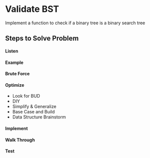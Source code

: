 # Validate BST

Implement a function to check if a binary tree is a binary search tree

## Steps to Solve Problem
#### Listen
#### Example
#### Brute Force
#### Optimize
- Look for BUD
- DIY
- Simplify & Generalize
- Base Case and Build
- Data Structure Brainstorm

#### Implement
#### Walk Through
#### Test
